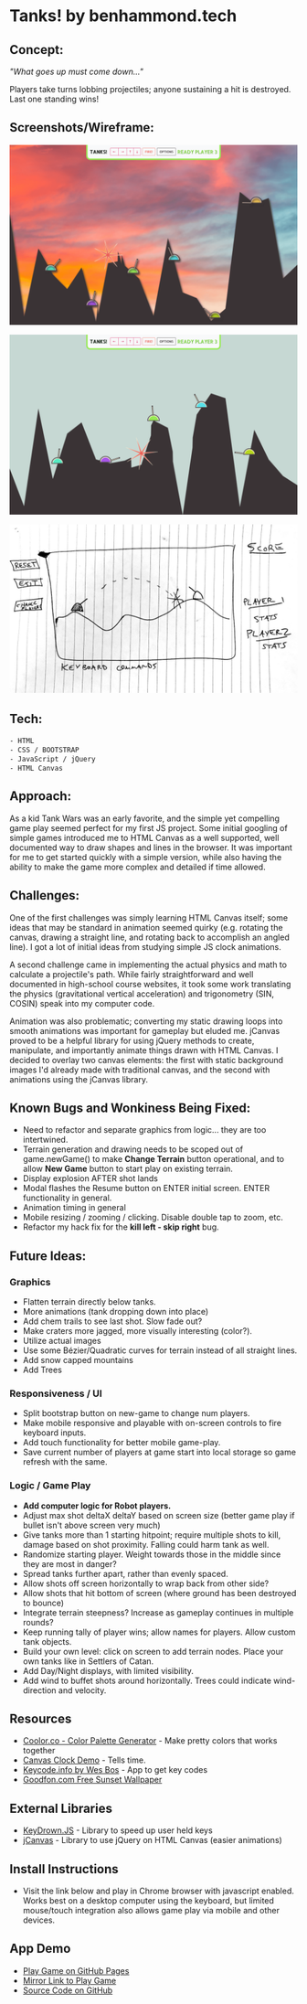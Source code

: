 # Tanks! by benhammond.tech

## Concept:

_"What goes up must come down..."_

Players take turns lobbing projectiles; anyone sustaining a hit is destroyed. Last one standing wins!

## Screenshots/Wireframe:

![Textured screenshot showing a sunset background and a bullet exploding in multiplayer mode](./screenshot-textured.png)

![Screenshot showing a tank exploding in multiplayer mode](./screenshot.png)

![Initial Hand Drawn Wireframe](./wireframe.jpg)

## Tech:

    - HTML
    - CSS / BOOTSTRAP
    - JavaScript / jQuery
    - HTML Canvas

## Approach:

As a kid Tank Wars was an early favorite, and the simple yet compelling game play seemed perfect for my first JS project. Some initial googling of simple games introduced me to HTML Canvas as a well supported, well documented way to draw shapes and lines in the browser. It was important for me to get started quickly with a simple version, while also having the ability to make the game more complex and detailed if time allowed.

## Challenges:

One of the first challenges was simply learning HTML Canvas itself; some ideas that may be standard in animation seemed quirky (e.g. rotating the canvas, drawing a straight line, and rotating back to accomplish an angled line). I got a lot of initial ideas from studying simple JS clock animations.

A second challenge came in implementing the actual physics and math to calculate a projectile's path. While fairly straightforward and well documented in high-school course websites, it took some work translating the physics (gravitational vertical acceleration) and trigonometry (SIN, COSIN) speak into my computer code.

Animation was also problematic; converting my static drawing loops into smooth animations was important for gameplay but eluded me. jCanvas proved to be a helpful library for using jQuery methods to create, manipulate, and importantly animate things drawn with HTML Canvas. I decided to overlay two canvas elements: the first with static background images I'd already made with traditional canvas, and the second with animations using the jCanvas library.

## Known Bugs and Wonkiness Being Fixed:

- Need to refactor and separate graphics from logic... they are too intertwined.
- Terrain generation and drawing needs to be scoped out of game.newGame() to make **Change Terrain** button operational, and to allow **New Game** button to start play on existing terrain.
- Display explosion AFTER shot lands
- Modal flashes the Resume button on ENTER initial screen. ENTER functionality in general.
- Animation timing in general
- Mobile resizing / zooming / clicking. Disable double tap to zoom, etc.
- Refactor my hack fix for the **kill left - skip right** bug.

## Future Ideas:

### Graphics

- Flatten terrain directly below tanks.
- More animations (tank dropping down into place)
- Add chem trails to see last shot. Slow fade out?
- Make craters more jagged, more visually interesting (color?).
- Utilize actual images
- Use some Bézier/Quadratic curves for terrain instead of all straight lines.
- Add snow capped mountains
- Add Trees

### Responsiveness / UI

- Split bootstrap button on new-game to change num players.
- Make mobile responsive and playable with on-screen controls to fire keyboard inputs.
- Add touch functionality for better mobile game-play.
- Save current number of players at game start into local storage so game refresh with the same.

### Logic / Game Play

- **Add computer logic for Robot players.**
- Adjust max shot deltaX deltaY based on screen size (better game play if bullet isn't above screen very much)
- Give tanks more than 1 starting hitpoint; require multiple shots to kill, damage based on shot proximity. Falling could harm tank as well.
- Randomize starting player. Weight towards those in the middle since they are most in danger?
- Spread tanks further apart, rather than evenly spaced.
- Allow shots off screen horizontally to wrap back from other side?
- Allow shots that hit bottom of screen (where ground has been destroyed to bounce)
- Integrate terrain steepness? Increase as gameplay continues in multiple rounds?
- Keep running tally of player wins; allow names for players. Allow custom tank objects.
- Build your own level: click on screen to add terrain nodes. Place your own tanks like in Settlers of Catan.
- Add Day/Night displays, with limited visibility.
- Add wind to buffet shots around horizontally. Trees could indicate wind-direction and velocity.

## Resources

- [Coolor.co - Color Palette Generator](http://www.coolors.co) - Make pretty colors that works together
- [Canvas Clock Demo](http://www.dhtmlgoodies.com/tutorials/canvas-clock/) - Tells time.
- [Keycode.info by Wes Bos](https://keycode.info/) - App to get key codes
- [Goodfon.com Free Sunset Wallpaper](https://www.goodfon.com/)

## External Libraries

- [KeyDrown.JS](https://jeremyckahn.github.io/keydrown/) - Library to speed up user held keys
- [jCanvas](https://projects.calebevans.me/jcanvas/) - Library to use jQuery on HTML Canvas (easier animations)

## Install Instructions

- Visit the link below and play in Chrome browser with javascript enabled. Works best on a desktop computer using the keyboard, but limited mouse/touch integration also allows game play via mobile and other devices.

## App Demo

<!-- - [Play Game](http://www.benhammondmusic.com/tanks/) -->

- [Play Game on GitHub Pages](https://benhammondmusic.github.io/tanks)
- [Mirror Link to Play Game](http://benhammondmusic.com/tanks/)
- [Source Code on GitHub](https://github.com/benhammondmusic/benhammondmusic.github.io/tree/main/tanks)
